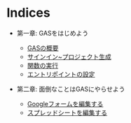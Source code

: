 # Indices

 - 第一章: GASをはじめよう
    - [GASの概要](01_Overview.md)
    - [サインイン~プロジェクト生成](02_CreateProject.md)
    - [関数の実行](03_ExecFunc.md)
    - [エントリポイントの設定](04_DefAppClass.md)

 - 第二章: 面倒なことはGASにやらせよう
    - [Googleフォームを編集する](05_EditForms.md)
    - [スプレッドシートを編集する](06_EditSheet.md)
